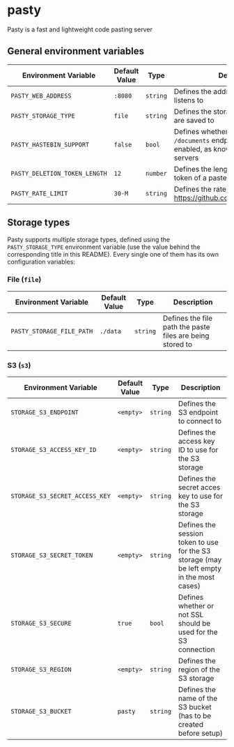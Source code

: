 # pasty
Pasty is a fast and lightweight code pasting server

## General environment variables
| Environment Variable          | Default Value | Type     | Description                                                                                                 |
|-------------------------------|---------------|----------|-------------------------------------------------------------------------------------------------------------|
| `PASTY_WEB_ADDRESS`           | `:8080`       | `string` | Defines the address the webs erver listens to                                                               |
| `PASTY_STORAGE_TYPE`          | `file`        | `string` | Defines the storage type the pastes are saved to                                                            |
| `PASTY_HASTEBIN_SUPPORT`      | `false`       | `bool`   | Defines whether or not the `POST /documents` endpoint should be enabled, as known from the hastebin servers |
| `PASTY_DELETION_TOKEN_LENGTH` | `12`          | `number` | Defines the length of the deletion token of a paste                                                         |
| `PASTY_RATE_LIMIT`            | `30-M`        | `string` | Defines the rate limit of the API (see https://github.com/ulule/limiter#usage)                              |

## Storage types
Pasty supports multiple storage types, defined using the `PASTY_STORAGE_TYPE` environment variable (use the value behind the corresponding title in this README).
Every single one of them has its own configuration variables: 

### File (`file`)
| Environment Variable      | Default Value | Type     | Description                                               |
|---------------------------|---------------|----------|-----------------------------------------------------------|
| `PASTY_STORAGE_FILE_PATH` | `./data`      | `string` | Defines the file path the paste files are being stored to |

### S3 (`s3`)
| Environment Variable           | Default Value | Type     | Description                                                                               |
|--------------------------------|---------------|----------|-------------------------------------------------------------------------------------------|
| `STORAGE_S3_ENDPOINT`          | `<empty>`     | `string` | Defines the S3 endpoint to connect to                                                     |
| `STORAGE_S3_ACCESS_KEY_ID`     | `<empty>`     | `string` | Defines the access key ID to use for the S3 storage                                       |
| `STORAGE_S3_SECRET_ACCESS_KEY` | `<empty>`     | `string` | Defines the secret acces key to use for the S3 storage                                    |
| `STORAGE_S3_SECRET_TOKEN`      | `<empty>`     | `string` | Defines the session token to use for the S3 storage (may be left empty in the most cases) |
| `STORAGE_S3_SECURE`            | `true`        | `bool`   | Defines whether or not SSL should be used for the S3 connection                           |
| `STORAGE_S3_REGION`            | `<empty>`     | `string` | Defines the region of the S3 storage                                                      |
| `STORAGE_S3_BUCKET`            | `pasty`       | `string` | Defines the name of the S3 bucket (has to be created before setup)                        |